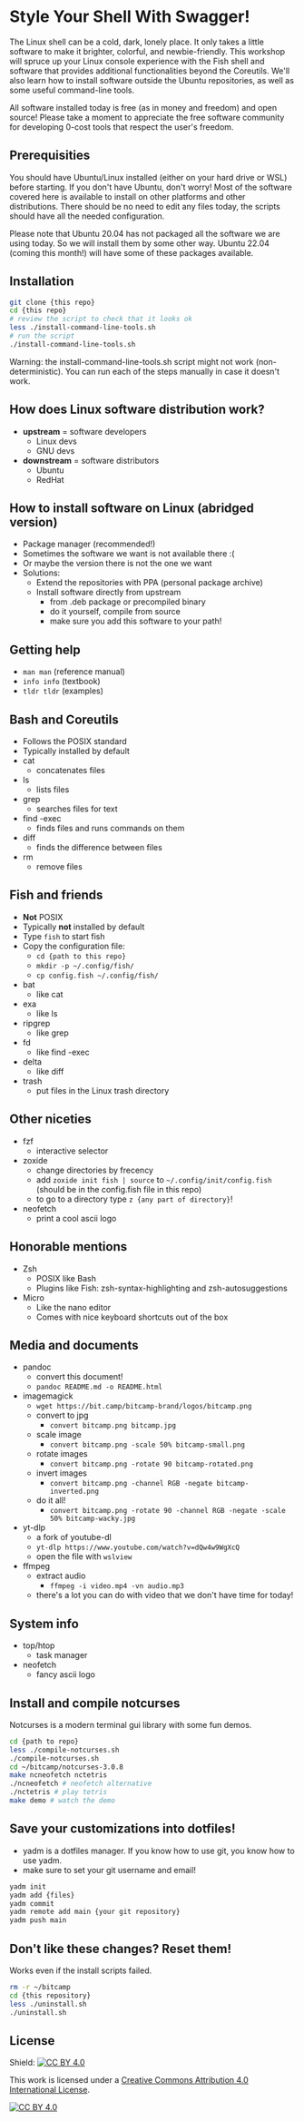# Style Your Shell With Swagger!

The Linux shell can be a cold, dark, lonely place. It only takes a little software to make it brighter, colorful, and newbie-friendly. This workshop will spruce up your Linux console experience with the Fish shell and software that provides additional functionalities beyond the Coreutils. We'll also learn how to install software outside the Ubuntu repositories, as well as some useful command-line tools.

All software installed today is free (as in money and freedom) and open source! Please take a moment to appreciate the free software community for developing 0-cost tools that respect the user's freedom.

## Prerequisities

You should have Ubuntu/Linux installed (either on your hard drive or WSL) before starting. If you don't have Ubuntu, don't worry! Most of the software covered here is available to install on other platforms and other distributions. There should be no need to edit any files today, the scripts should have all the needed configuration.

Please note that Ubuntu 20.04 has not packaged all the software we are using today. So we will install them by some other way. Ubuntu 22.04 (coming this month!) will have some of these packages available.

## Installation

```bash
git clone {this repo}
cd {this repo}
# review the script to check that it looks ok
less ./install-command-line-tools.sh
# run the script
./install-command-line-tools.sh
```

Warning: the install-command-line-tools.sh script might not work (non-deterministic). You can run each of the steps 
manually in case it doesn't work.

## How does Linux software distribution work?
- **upstream** = software developers
  - Linux devs
  - GNU devs
- **downstream** = software distributors
  - Ubuntu
  - RedHat

## How to install software on Linux (abridged version)
- Package manager (recommended!)
- Sometimes the software we want is not available there :(
- Or maybe the version there is not the one we want
- Solutions:
  - Extend the repositories with PPA (personal package archive)
  - Install software directly from upstream
    - from .deb package or precompiled binary
    - do it yourself, compile from source
    - make sure you add this software to your path!

## Getting help
- `man man` (reference manual)
- `info info` (textbook)
- `tldr tldr` (examples)

## Bash and Coreutils
- Follows the POSIX standard
- Typically installed by default
- cat
  - concatenates files
- ls
  - lists files
- grep
  - searches files for text
- find -exec
  - finds files and runs commands on them
- diff
  - finds the difference between files
- rm
  - remove files

## Fish and friends
- **Not** POSIX
- Typically **not** installed by default
- Type `fish` to start fish
- Copy the configuration file:
  - `cd {path to this repo}`
  - `mkdir -p ~/.config/fish/`
  - `cp config.fish ~/.config/fish/`
- bat
  - like cat
- exa
  - like ls
- ripgrep
  - like grep
- fd
  - like find -exec
- delta
  - like diff
- trash
  - put files in the Linux trash directory

## Other niceties
- fzf
    - interactive selector
- zoxide
    - change directories by frecency
    - add `zoxide init fish | source` to `~/.config/init/config.fish` (should be in the config.fish file in this repo)
    - to go to a directory type `z {any part of directory}`!
- neofetch
    - print a cool ascii logo

## Honorable mentions
- Zsh
  - POSIX like Bash
  - Plugins like Fish: zsh-syntax-highlighting and zsh-autosuggestions
- Micro
  - Like the nano editor
  - Comes with nice keyboard shortcuts out of the box

## Media and documents
- pandoc
    - convert this document!
    - `pandoc README.md -o README.html`
- imagemagick
    - `wget https://bit.camp/bitcamp-brand/logos/bitcamp.png`
    - convert to jpg
      - `convert bitcamp.png bitcamp.jpg`
    - scale image
      - `convert bitcamp.png -scale 50% bitcamp-small.png`
    - rotate images
      - `convert bitcamp.png -rotate 90 bitcamp-rotated.png`
    - invert images
      - `convert bitcamp.png -channel RGB -negate bitcamp-inverted.png`
    - do it all!
      - `convert bitcamp.png -rotate 90 -channel RGB -negate -scale 50% bitcamp-wacky.jpg`
- yt-dlp
    - a fork of youtube-dl
    - `yt-dlp https://www.youtube.com/watch?v=dQw4w9WgXcQ`
    - open the file with `wslview`
- ffmpeg
    - extract audio
      - `ffmpeg -i video.mp4 -vn audio.mp3`
    - there's a lot you can do with video that we don't have time for today!
## System info
- top/htop
  - task manager
- neofetch
  - fancy ascii logo

## Install and compile notcurses

Notcurses is a modern terminal gui library with some fun demos.

```bash
cd {path to repo}
less ./compile-notcurses.sh
./compile-notcurses.sh
cd ~/bitcamp/notcurses-3.0.8
make ncneofetch nctetris
./ncneofetch # neofetch alternative
./nctetris # play tetris
make demo # watch the demo
```

## Save your customizations into dotfiles!
- yadm is a dotfiles manager. If you know how to use git, you know how to use yadm.
- make sure to set your git username and email!

```bash
yadm init
yadm add {files}
yadm commit
yadm remote add main {your git repository}
yadm push main
```

## Don't like these changes? Reset them!

Works even if the install scripts failed.

```bash
rm -r ~/bitcamp
cd {this repository}
less ./uninstall.sh
./uninstall.sh
```

## License

Shield: [![CC BY 4.0][cc-by-shield]][cc-by]

This work is licensed under a
[Creative Commons Attribution 4.0 International License][cc-by].

[![CC BY 4.0][cc-by-image]][cc-by]

[cc-by]: http://creativecommons.org/licenses/by/4.0/
[cc-by-image]: https://i.creativecommons.org/l/by/4.0/88x31.png
[cc-by-shield]: https://img.shields.io/badge/License-CC%20BY%204.0-lightgrey.svg 
